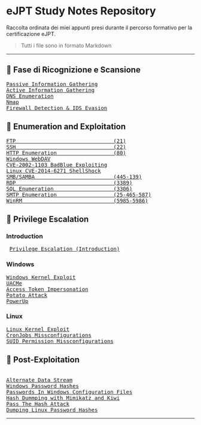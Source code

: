 # eJPT Study Notes Repository

Raccolta ordinata dei miei appunti presi durante il percorso formativo per la certificazione eJPT.
> Tutti i file sono in formato Markdown

---

## 🧭 Fase di Ricognizione e Scansione
<pre>
<a href="https://github.com/Gigidotexe/Penetration_Test_notes/blob/main/Passive%20Information%20Gathering.md">Passive Information Gathering</a>
<a href="https://github.com/Gigidotexe/Penetration_Test_notes/blob/main/Active%20Information%20Gathering.md">Active Information Gathering</a>
<a href="https://github.com/Gigidotexe/Penetration_Test_notes/blob/main/DNS%20Emumeration.md">DNS Enumeration</a>
<a href="https://github.com/Gigidotexe/Penetration_Test_notes/blob/main/Nmap.md">Nmap</a>
<a href="">Firewall Detection & IDS Evasion</a>
</pre>

## 🧾 Enumeration and Exploitation
<pre>
<a href="https://github.com/Gigidotexe/Penetration_Test_notes/blob/main/FTP%20(21).md">FTP                               (21)</a>
<a href="https://github.com/Gigidotexe/Penetration_Test_notes/blob/main/SSH%20(22).md">SSH                               (22)</a>
<a href="https://github.com/Gigidotexe/Penetration_Test_notes/blob/main/HTTP%20Enumeration.md">HTTP Enumeration                  (80)</a>
<a href="https://github.com/Gigidotexe/Penetration_Test_notes/blob/main/IIS%20WebDAV%20Exploiting.md">Windows WebDAV</a> 
<a href="https://github.com/Gigidotexe/Penetration_Test_notes/blob/main/CVE-2002-1103%20BadBlue%20Exploiting.md">CVE-2002-1103 BadBlue Exploiting</a>
<a href="https://github.com/Gigidotexe/Penetration_Test_notes/blob/main/CVE-2014-6271%20ShellShock.md">Linux CVE-2014-6271 ShellShock</a>
<a href="https://github.com/Gigidotexe/Penetration_Test_notes/blob/main/SMB,%20SAMBA%20(445-139).md">SMB/SAMBA                         (445-139)</a>
<a href="https://github.com/Gigidotexe/Penetration_Test_notes/blob/main/RDP%20(3389).md">RDP                               (3389)</a> 
<a href="https://github.com/Gigidotexe/Penetration_Test_notes/blob/main/SQL%20(3306).md">SQL Enumeration                   (3306)</a> 
<a href="https://github.com/Gigidotexe/Penetration_Test_notes/blob/main/SMTP%20(25-465-587).md">SMTP Enumeration                  (25-465-587)</a> 
<a href="https://github.com/Gigidotexe/Penetration_Test_notes/blob/main/WinRM%20(5985-5986).md">WinRM                             (5985-5986)</a>
</pre>

## 🧬 Privilege Escalation
### Introduction
<pre>
 <a href="https://github.com/Gigidotexe/Penetration_Test_notes/blob/main/Privilege%20Escalation%20(Introduction).md">Privilege Escalation (Introduction)</a>
</pre>
### Windows
<pre>
<a href="https://github.com/Gigidotexe/Penetration_Test_notes/blob/main/Windows%20Kernel%20Exploit.md">Windows Kernel Exploit</a> 
<a href="https://github.com/Gigidotexe/Penetration_Test_notes/blob/main/UACMe.md">UACMe</a>  
<a href="https://github.com/Gigidotexe/Penetration_Test_notes/blob/main/Access%20Token%20Impersonation.md">Access Token Impersonation</a>
<a href="https://github.com/Gigidotexe/Penetration_Test_notes/blob/main/Potato%20Attack.md">Potato Attack</a>
<a href="https://github.com/Gigidotexe/Penetration_Test_notes/blob/main/PowerUp.md">PowerUp</a>
</pre>

### Linux
<pre>
<a href="https://github.com/Gigidotexe/Penetration_Test_notes/blob/main/Linux%20Kernel%20Exploits%20(CVE-2016-5195%20Dirty%20COW).md">Linux Kernel Exploit</a>
<a href="https://github.com/Gigidotexe/Penetration_Test_notes/blob/main/CronJobs%20Missconfigurations.md">CronJobs Missconfigurations</a>
<a href="https://github.com/Gigidotexe/Penetration_Test_notes/blob/main/SUID%20Permissions%20Missconfigurations.md">SUID Permission Missconfigurations</a>
</pre>


## 🧰 Post-Exploitation
<pre>
<!-- parla di autoroute -s <network/subnet>, auxiliary/server/socks_proxy e netstat -antp. -->
<a href="https://github.com/Gigidotexe/Penetration_Test_notes/blob/main/Alternate%20Data%20Stream.md">Alternate Data Stream</a> 
<a href="https://github.com/Gigidotexe/Penetration_Test_notes/blob/main/Windows%20Password%20Hashes.md">Windows Password Hashes</a> 
<a href="https://github.com/Gigidotexe/Penetration_Test_notes/blob/main/Searching%20For%20Passwords%20In%20Windows%20Configuration%20Files.md">Passwords In Windows Configuration Files</a>
<a href="https://github.com/Gigidotexe/Penetration_Test_notes/blob/main/Hash%20Dumping%20with%20Mimikatz%20and%20Kiwi.md">Hash Dummping with Mimikatz and Kiwi</a>
<a href="https://github.com/Gigidotexe/Penetration_Test_notes/blob/main/PassTheHashAttack.md">Pass The Hash Attack</a>
<a href="https://github.com/Gigidotexe/Penetration_Test_notes/blob/main/Dumping%20Linux%20Password%20Hashes.md">Dumping Linux Password Hashes</a>
</pre>
---
